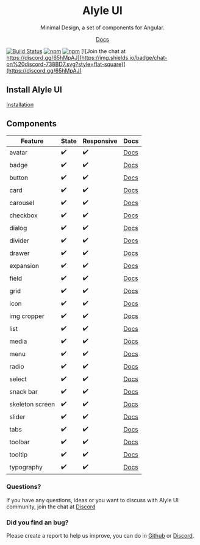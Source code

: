 <p align="center">
  <h1 align="center">Alyle UI</h1>
  <p align="center">Minimal Design, a set of components for Angular.</p>
  <p align="center"><a href="https://alyle.dev">Docs</a></p>
</p>

[![Build Status](https://dev.azure.com/Alyle/Alyle%20UI/_apis/build/status/Build?branchName=master)](https://dev.azure.com/Alyle/Alyle%20UI/_build/latest?definitionId=5&branchName=master)
[![npm](https://img.shields.io/npm/v/@alyle/ui.svg?style=flat-square)](https://npmjs.com/package/@alyle/ui)
[![npm](https://img.shields.io/npm/dt/@alyle/ui.svg?style=flat-square)](https://npmjs.com/package/@alyle/ui)
[![Join the chat at https://discord.gg/65hMpAJ](https://img.shields.io/badge/chat-on%20discord-738BD7.svg?style=flat-square)](https://discord.gg/65hMpAJ)

## Install Alyle UI

[Installation](https://alyle.dev/getting-started/installation)

## Components

|Feature|State|Responsive|Docs|
|----|-----|----------|----|
|avatar|✔️|✔️|[Docs](https://alyle.dev/components/avatar)|
|badge|✔️|✔️|[Docs](https://alyle.dev/components/badge)|
|button|✔️|✔️|[Docs](https://alyle.dev/components/button)|
|card|✔️|✔️|[Docs](https://alyle.dev/components/card)|
|carousel|✔️|✔️|[Docs](https://alyle.dev/components/carousel)|
|checkbox|✔️|✔️|[Docs](https://alyle.dev/components/checkbox)|
|dialog|✔️|✔️|[Docs](https://alyle.dev/components/dialog)|
|divider|✔️|✔️|[Docs](https://alyle.dev/components/divider)|
|drawer|✔️|✔️|[Docs](https://alyle.dev/components/drawer)|
|expansion|✔️|✔️|[Docs](https://alyle.dev/components/expansion)|
|field|✔️|✔️|[Docs](https://alyle.dev/components/field)|
|grid|✔️|✔️|[Docs](https://alyle.dev/components/grid)|
|icon|✔️|✔️|[Docs](https://alyle.dev/components/icon)|
|img cropper|✔️|✔️|[Docs](https://alyle.dev/components/image-cropper)|
|list|✔️|✔️|[Docs](https://alyle.dev/components/list)|
|media|✔️|✔️|[Docs](https://alyle.dev/components/responsive)|
|menu|✔️|✔️|[Docs](https://alyle.dev/components/menu)|
|radio|✔️|✔️|[Docs](https://alyle.dev/components/radio)|
|select|✔️|✔️|[Docs](https://alyle.dev/components/select)|
|snack bar|✔️|✔️|[Docs](https://alyle.dev/components/snack-bar)|
|skeleton screen|✔️|✔️|[Docs](https://alyle.dev/components/skeleton)|
|slider|✔️|✔️|[Docs](https://alyle.dev/components/slider)|
|tabs|✔️|✔️|[Docs](https://alyle.dev/components/tabs)|
|toolbar|✔️|✔️|[Docs](https://alyle.dev/components/toolbar)|
|tooltip|✔️|✔️|[Docs](https://alyle.dev/components/tooltip)|
|typography|✔️|✔️|[Docs](https://alyle.dev/components/typography)|

### Questions?

If you have any questions, ideas or you want to discuss with Alyle UI community, join the chat at [Discord](https://discord.gg/65hMpAJ)

### Did you find an bug?

Please create a report to help us improve, you can do in [Github](https://github.com/A-l-y-l-e/Alyle-UI/issues/new/choose) or [Discord](https://discord.gg/65hMpAJ)</a>.
